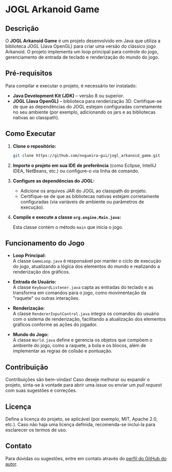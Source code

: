 # JOGL Arkanoid Game

## Descrição

O **JOGL Arkanoid Game** é um projeto desenvolvido em Java que utiliza a biblioteca JOGL (Java OpenGL) para criar uma versão do clássico jogo Arkanoid. O projeto implementa um loop principal para controle do jogo, gerenciamento de entrada de teclado e renderização do mundo do jogo.

## Pré-requisitos

Para compilar e executar o projeto, é necessário ter instalado:

- **Java Development Kit (JDK)** – versão 8 ou superior.
- **JOGL (Java OpenGL)** – biblioteca para renderização 3D. Certifique-se de que as dependências do JOGL estejam configuradas corretamente no seu ambiente (por exemplo, adicionando os jars e as bibliotecas nativas ao classpath).

## Como Executar

1. **Clone o repositório:**

   ```bash
   git clone https://github.com/nogueira-gui/jogl_arkanoid_game.git
   ```

2. **Importe o projeto em sua IDE de preferência** (como Eclipse, IntelliJ IDEA, NetBeans, etc.) ou configure-o via linha de comando.

3. **Configure as dependências do JOGL:**

   - Adicione os arquivos JAR do JOGL ao classpath do projeto.
   - Certifique-se de que as bibliotecas nativas estejam corretamente configuradas (via variáveis de ambiente ou parâmetros de execução).

4. **Compile e execute a classe `org.engine.Main.java`:**

   Esta classe contém o método `main` que inicia o jogo.

## Funcionamento do Jogo

- **Loop Principal:**  
  A classe `GameLoop.java` é responsável por manter o ciclo de execução do jogo, atualizando a lógica dos elementos do mundo e realizando a renderização dos gráficos.

- **Entrada de Usuário:**  
  A classe `KeyboardListener.java` capta as entradas do teclado e as transforma em comandos para o jogo, como movimentação da "raquete" ou outras interações.

- **Renderização:**  
  A classe `RendererInputControl.java` integra os comandos do usuário com o sistema de renderização, facilitando a atualização dos elementos gráficos conforme as ações do jogador.

- **Mundo do Jogo:**  
  A classe `World.java` define e gerencia os objetos que compõem o ambiente do jogo, como a raquete, a bola e os blocos, além de implementar as regras de colisão e pontuação.


## Contribuição

Contribuições são bem-vindas! Caso deseje melhorar ou expandir o projeto, sinta-se à vontade para abrir uma _issue_ ou enviar um _pull request_ com suas sugestões e correções.

## Licença

Defina a licença do projeto, se aplicável (por exemplo, MIT, Apache 2.0, etc.). Caso não haja uma licença definida, recomenda-se incluí-la para esclarecer os termos de uso.

## Contato

Para dúvidas ou sugestões, entre em contato através do [perfil do GitHub do autor](https://github.com/nogueira-gui).
